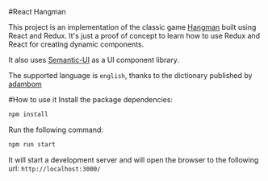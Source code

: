 #React Hangman

This project is an implementation of the classic game [Hangman](https://en.wikipedia.org/wiki/Hangman_(game)) built using React and Redux.
It's just a proof of concept to learn how to use Redux and React for creating dynamic components.

It also uses [Semantic-UI](https://react.semantic-ui.com/) as a UI component library.

The supported language is `english`, thanks to the dictionary published by [adambom](https://github.com/adambom/dictionary)

#How to use it
Install the package dependencies:
```bash
npm install
```
Run the following command:
```bash
npm run start
```

It will start a development server and will open the browser to the following url: `http://localhost:3000/`
